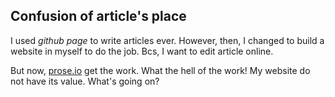 ## Confusion of article's place

I used _github page_ to write articles ever. However, then, I changed to build a website in myself to do the job. Bcs, I want to edit article online.

But now, [prose.io](http://prose.io) get the work. What the hell of the work! My website do not have its value. What's going on?
